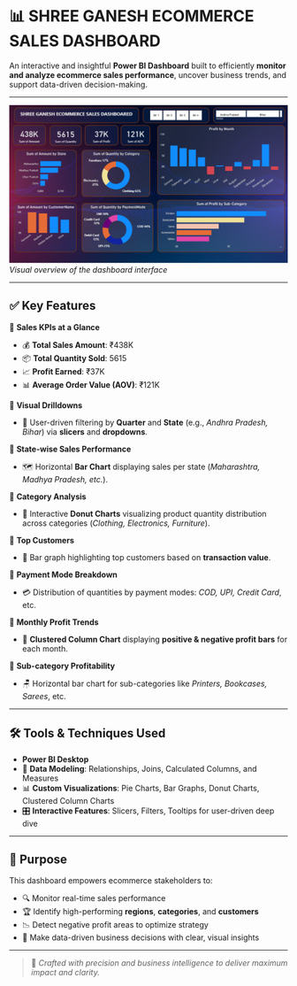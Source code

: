 # 📊 SHREE GANESH ECOMMERCE SALES DASHBOARD

An interactive and insightful **Power BI Dashboard** built to efficiently **monitor and analyze ecommerce sales performance**, uncover business trends, and support data-driven decision-making.

---

![Dashboard Screenshot](Dashboard.PNG)
*Visual overview of the dashboard interface*

---

## ✅ Key Features

🔹 **Sales KPIs at a Glance**  
   - 💰 **Total Sales Amount**: ₹438K  
   - 📦 **Total Quantity Sold**: 5615  
   - 📈 **Profit Earned**: ₹37K  
   - 📊 **Average Order Value (AOV)**: ₹121K  

🔹 **Visual Drilldowns**  
   - 🎯 User-driven filtering by **Quarter** and **State** (e.g., *Andhra Pradesh, Bihar*) via **slicers** and **dropdowns**.

🔹 **State-wise Sales Performance**  
   - 🗺️ Horizontal **Bar Chart** displaying sales per state (*Maharashtra, Madhya Pradesh, etc.*).

🔹 **Category Analysis**  
   - 🍩 Interactive **Donut Charts** visualizing product quantity distribution across categories (*Clothing, Electronics, Furniture*).

🔹 **Top Customers**  
   - 👥 Bar graph highlighting top customers based on **transaction value**.

🔹 **Payment Mode Breakdown**  
   - 💳 Distribution of quantities by payment modes: *COD, UPI, Credit Card*, etc.

🔹 **Monthly Profit Trends**  
   - 📅 **Clustered Column Chart** displaying **positive & negative profit bars** for each month.

🔹 **Sub-category Profitability**  
   - 🪑 Horizontal bar chart for sub-categories like *Printers, Bookcases, Sarees*, etc.

---

## 🛠 Tools & Techniques Used

- **Power BI Desktop**
- 📐 **Data Modeling**: Relationships, Joins, Calculated Columns, and Measures
- 📊 **Custom Visualizations**: Pie Charts, Bar Graphs, Donut Charts, Clustered Column Charts
- 🎛️ **Interactive Features**: Slicers, Filters, Tooltips for user-driven deep dive

---

## 🌟 Purpose

This dashboard empowers ecommerce stakeholders to:

- 🔍 Monitor real-time sales performance  
- 🏆 Identify high-performing **regions**, **categories**, and **customers**  
- 📉 Detect negative profit areas to optimize strategy  
- 📌 Make data-driven business decisions with clear, visual insights  

---

> 📌 *Crafted with precision and business intelligence to deliver maximum impact and clarity.*

